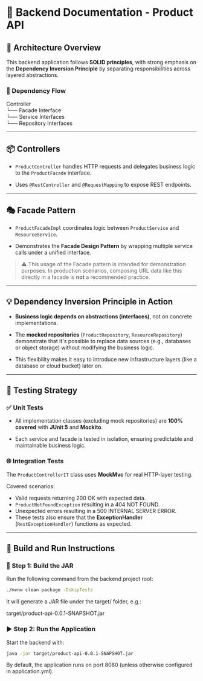 # 📘 Backend Documentation - Product API
## 🧩 Architecture Overview
This backend application follows **SOLID principles**, with strong emphasis on the **Dependency Inversion Principle** by separating responsibilities across layered abstractions.


### 🔁 Dependency Flow

Controller  
└── Facade Interface  
└── Service Interfaces  
└── Repository Interfaces

  
---  

## 📦 Controllers

-  `ProductController` handles HTTP requests and delegates business logic to the `ProductFacade` interface.

- Uses `@RestController` and `@RequestMapping` to expose REST endpoints.
---
## 🎭 Facade Pattern

-  `ProductFacadeImpl` coordinates logic between `ProductService` and `ResourceService`.

- Demonstrates the **Facade Design Pattern** by wrapping multiple service calls under a unified interface.

> ⚠️ This usage of the Facade pattern is intended for demonstration purposes. In production scenarios, composing URL data like this directly in a facade is **not** a recommended practice.
---

## 💡 Dependency Inversion Principle in Action

-  **Business logic depends on abstractions (interfaces)**, not on concrete implementations.

- The **mocked repositories** (`ProductRepository`, `ResourceRepository`) demonstrate that it's possible to replace data sources (e.g., databases or object storage) without modifying the business logic.

- This flexibility makes it easy to introduce new infrastructure layers (like a database or cloud bucket) later on.
---

## 🧪 Testing Strategy

### ✅ Unit Tests

- All implementation classes (excluding mock repositories) are **100% covered** with **JUnit 5** and **Mockito**.

- Each service and facade is tested in isolation, ensuring predictable and maintainable business logic.

### 🌐 Integration Tests

The `ProductControllerIT` class uses **MockMvc** for real HTTP-layer testing.

Covered scenarios:

- Valid requests returning 200 OK with expected data.
-  `ProductNotFoundException` resulting in a 404 NOT FOUND.
- Unexpected errors resulting in a 500 INTERNAL SERVER ERROR.
- These tests also ensure that the **ExceptionHandler** (`RestExceptionHandler`) functions as expected.
---

## 🚀 Build and Run Instructions

### 🔧 Step 1: Build the JAR

Run the following command from the backend project root:
```bash
./mvnw clean package -DskipTests
```

It will generate a JAR file under the target/ folder, e.g.:
 
target/product-api-0.0.1-SNAPSHOT.jar  

### ▶️ Step 2: Run the Application

Start the backend with:

```bash
java -jar target/product-api-0.0.1-SNAPSHOT.jar
```
By default, the application runs on port 8080 (unless otherwise configured in application.yml).